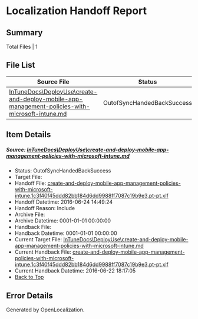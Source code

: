 # <a name='report-top'></a> Localization Handoff Report

## Summary
 Total Files | 1

## File List
 Source File | Status | Details 
 ----------- | ------ | ------- 
 [InTuneDocs\DeployUse\create-and-deploy-mobile-app-management-policies-with-microsoft-intune.md](https://github.com/Microsoft/IntuneDocs-pr/blob/3f79de38ce7fc9a5434033ee45ddf43f22517356/InTuneDocs/DeployUse/create-and-deploy-mobile-app-management-policies-with-microsoft-intune.md) | OutofSyncHandedBackSuccess | [Details](#f1b9216c673039f8600e07508b255e12cc30bf3f29)

## Item Details
##### <a name='f1b9216c673039f8600e07508b255e12cc30bf3f29'></a> Source: [InTuneDocs\DeployUse\create-and-deploy-mobile-app-management-policies-with-microsoft-intune.md](https://github.com/Microsoft/IntuneDocs-pr/blob/3f79de38ce7fc9a5434033ee45ddf43f22517356/InTuneDocs/DeployUse/create-and-deploy-mobile-app-management-policies-with-microsoft-intune.md)
* Status: OutofSyncHandedBackSuccess
* Target File: 
* Handoff File: [create-and-deploy-mobile-app-management-policies-with-microsoft-intune.1c3f40f45ddd82bb184d6dd9988ff7087c19b9e3.pt-pt.xlf](https://github.com/Microsoft/EM.handoff/blob/46c836ecd90f3ff2c5d04e83e94bd41e76894903/ol-handoff/Microsoft/IntuneDocs-pr.pt-pt/master/create-and-deploy-mobile-app-management-policies-with-microsoft-intune.1c3f40f45ddd82bb184d6dd9988ff7087c19b9e3.pt-pt.xlf)
* Handoff Datetime: 2016-06-24 14:49:24
* Handoff Reason: Include
* Archive File: 
* Archive Datetime: 0001-01-01 00:00:00
* Handback File: 
* Handback Datetime: 0001-01-01 00:00:00
* Current Target File: [InTuneDocs\DeployUse\create-and-deploy-mobile-app-management-policies-with-microsoft-intune.md](https://github.com/Microsoft/IntuneDocs-pr.pt-pt/blob/430890d2e49252222661e1ecaac8b82b6f82b9a4/InTuneDocs/DeployUse/create-and-deploy-mobile-app-management-policies-with-microsoft-intune.md)
* Current Handback File: [create-and-deploy-mobile-app-management-policies-with-microsoft-intune.1c3f40f45ddd82bb184d6dd9988ff7087c19b9e3.pt-pt.xlf](https://github.com/Microsoft/EM.handback/blob/7c0b4b5ad2fc5278ed4094f7ef2720e15b312512/ol-handback/Microsoft/IntuneDocs-pr.pt-pt/master/create-and-deploy-mobile-app-management-policies-with-microsoft-intune.1c3f40f45ddd82bb184d6dd9988ff7087c19b9e3.pt-pt.xlf)
* Current Handback Datetime: 2016-06-22 18:17:05
* [Back to Top](#report-top)


## Error Details

Generated by OpenLocalization.

